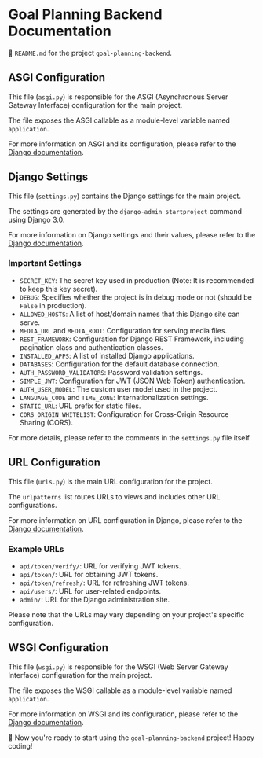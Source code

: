 # Goal Planning Backend Documentation

📄 `README.md` for the project `goal-planning-backend`.

## ASGI Configuration

This file (`asgi.py`) is responsible for the ASGI (Asynchronous Server Gateway Interface) configuration for the main project.

The file exposes the ASGI callable as a module-level variable named `application`.

For more information on ASGI and its configuration, please refer to the [Django documentation](https://docs.djangoproject.com/en/3.0/howto/deployment/asgi/).

## Django Settings

This file (`settings.py`) contains the Django settings for the main project.

The settings are generated by the `django-admin startproject` command using Django 3.0.

For more information on Django settings and their values, please refer to the [Django documentation](https://docs.djangoproject.com/en/3.0/topics/settings/).

### Important Settings

- `SECRET_KEY`: The secret key used in production (Note: It is recommended to keep this key secret).
- `DEBUG`: Specifies whether the project is in debug mode or not (should be `False` in production).
- `ALLOWED_HOSTS`: A list of host/domain names that this Django site can serve.
- `MEDIA_URL` and `MEDIA_ROOT`: Configuration for serving media files.
- `REST_FRAMEWORK`: Configuration for Django REST Framework, including pagination class and authentication classes.
- `INSTALLED_APPS`: A list of installed Django applications.
- `DATABASES`: Configuration for the default database connection.
- `AUTH_PASSWORD_VALIDATORS`: Password validation settings.
- `SIMPLE_JWT`: Configuration for JWT (JSON Web Token) authentication.
- `AUTH_USER_MODEL`: The custom user model used in the project.
- `LANGUAGE_CODE` and `TIME_ZONE`: Internationalization settings.
- `STATIC_URL`: URL prefix for static files.
- `CORS_ORIGIN_WHITELIST`: Configuration for Cross-Origin Resource Sharing (CORS).

For more details, please refer to the comments in the `settings.py` file itself.

## URL Configuration

This file (`urls.py`) is the main URL configuration for the project.

The `urlpatterns` list routes URLs to views and includes other URL configurations.

For more information on URL configuration in Django, please refer to the [Django documentation](https://docs.djangoproject.com/en/3.0/topics/http/urls/).

### Example URLs

- `api/token/verify/`: URL for verifying JWT tokens.
- `api/token/`: URL for obtaining JWT tokens.
- `api/token/refresh/`: URL for refreshing JWT tokens.
- `api/users/`: URL for user-related endpoints.
- `admin/`: URL for the Django administration site.

Please note that the URLs may vary depending on your project's specific configuration.

## WSGI Configuration

This file (`wsgi.py`) is responsible for the WSGI (Web Server Gateway Interface) configuration for the main project.

The file exposes the WSGI callable as a module-level variable named `application`.

For more information on WSGI and its configuration, please refer to the [Django documentation](https://docs.djangoproject.com/en/3.0/howto/deployment/wsgi/).

🚀 Now you're ready to start using the `goal-planning-backend` project! Happy coding!
